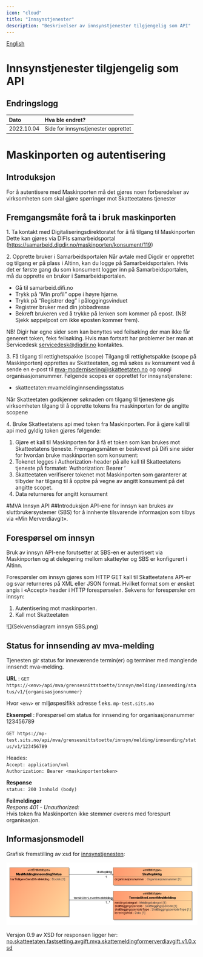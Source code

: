 ```yaml
---
icon: "cloud"
title: "Innsynstjenester"
description: "Beskrivelser av innsynstjenester tilgjengelig som API"
---
```


[English](https://skatteetaten.github.io/mva-meldingen/english/informationservices/)

# Innsynstjenester tilgjengelig som API

## Endringslogg

| Dato       | Hva ble endret?                     |
| :--------- | :---------------------------------- |
| 2022.10.04 | Side for innsynstjenester opprettet |

# Maskinporten og autentisering

## Introduksjon

For å autentisere med Maskinporten må det gjøres noen forberedelser av virksomheten som skal gjøre spørringer mot Skatteetatens tjenester

## Fremgangsmåte forå ta i bruk maskinporten

1\. Ta kontakt med Digitaliseringsdirektoratet for å få tilgang til Maskinporten
Dette kan gjøres via DIFIs samarbeidsportal (https://samarbeid.digdir.no/maskinporten/konsument/119)

2\. Opprette bruker i Samarbeidsportalen
Når avtale med Digdir er opprettet og tilgang er på plass i Altinn, kan du logge på Samarbeidsportalen. Hvis det er første gang du som konsument logger inn på Samarbeidsportalen, må du opprette en bruker i Samarbeidsportalen.

- Gå til samarbeid.difi.no
- Trykk på “Min profil” oppe i høyre hjørne.
- Trykk på “Registrer deg” i påloggingsvinduet
- Registrer bruker med din jobbadresse
- Bekreft brukeren ved å trykke på lenken som kommer på epost. (NB! Sjekk søppelpost om ikke eposten kommer frem).

NB! Digir har egne sider som kan benyttes ved feilsøking der man ikke får generert token, feks feilsøking. Hvis man fortsatt har problemer ber man at Servicedesk servicedesk@digdir.no kontaktes.

3\. Få tilgang til rettighetspakke (scope)
Tilgang til rettighetspakke (scope på Maskinporten) opprettes av Skatteetaten, og må søkes av konsument ved å sende en e-post til mva-modernisering@skatteetaten.no og oppgi organisasjonsnummer.
Følgende scopes er opprettet for innsynstjenstene:

- skatteetaten:mvameldinginnsendingsstatus

Når Skatteetaten godkjenner søknaden om tilgang til tjenestene gis virksomheten tilgang til å opprette tokens fra maskinporten for de angitte scopene

4\. Bruke Skatteetatens api med token fra Maskinporten.
For å gjøre kall til api med gyldig token gjøres følgende:

1. Gjøre et kall til Maskinporten for å få et token som kan brukes mot Skatteetatens tjeneste. Fremgangsmåten er beskrevet på Difi sine sider for hvordan bruke maskinporten som konsument:
2. Tokenet legges i Authorization-header på alle kall til Skatteetatens tjeneste på formatet:
   ‘Authorization: Bearer <token>’
3. Skatteetaten verifiserer tokenet mot Maskinporten som garanterer at tilbyder har tilgang til å opptre på vegne av angitt konsument på det angitte scopet.
4. Data returneres for angitt konsument

#MVA Innsyn API
##Introduksjon
API-ene for innsyn kan brukes av sluttbrukersystemer (SBS) for å innhente tilsvarende informasjon som tilbys via «Min Merverdiavgit».

## Forespørsel om innsyn

Bruk av innsyn API-ene forutsetter at SBS-en er autentisert via Maskinporten og at delegering mellom skatteyter og SBS er konfigurert i Altinn.

Forespørsler om innsyn gjøres som HTTP GET kall til Skatteetatens API-er og svar returneres på XML eller JSON format. Hvilket format som er ønsket angis i «Accept» header i HTTP forespørselen.
Sekvens for forespørsler om innsyn:

1. Autentisering mot maskinporten.
2. Kall mot Skatteetaten

![](Sekvensdiagram innsyn SBS.png)

## Status for innsending av mva-melding

Tjenesten gir status for inneværende termin(er) og terminer med manglende innsendt mva-melding.

**URL** : `GET https://<env>/api/mva/grensesnittstoette/innsyn/melding/innsending/status/v1/{organisasjonsnummer}`

Hvor `<env>` er miljøspesifikk adresse f.eks. `mp-test.sits.no`

**Eksempel** : Forespørsel om status for innsending for organisasjonsnummer 123456789

`GET https://mp-test.sits.no/api/mva/grensesnittstoette/innsyn/melding/innsending/status/v1/123456789`

Heades:  
`Accept: application/xml`  
`Authorization: Bearer <maskinportentoken>`

**Response**  
`status: 200 Innhold (body)`

<eksempelresultat>

**Feilmeldinger**  
_Respons 401 - Unauthorized:_  
Hvis token fra Maskinporten ikke stemmer overens med forespurt organisasjon.

## Informasjonsmodell

Grafisk fremstilling av xsd for [innsynstjenesten](Informasjonsmodell_mvaInnsendingStatus.png):

![](Informasjonsmodell_mvaInnsendingStatus.png)

Versjon 0.9 av XSD for responsen ligger her:
[no.skatteetaten.fastsetting.avgift.mva.skattemeldingformerverdiavgift.v1.0.xsd](https://github.com/Skatteetaten/mva-meldingen/blob/master/docs/documentation/informasjonsmodell/xsd/no.skatteetaen.fastsetting.avgift.mva.mvaMeldingInnsendingStatus.v1.xsd)
